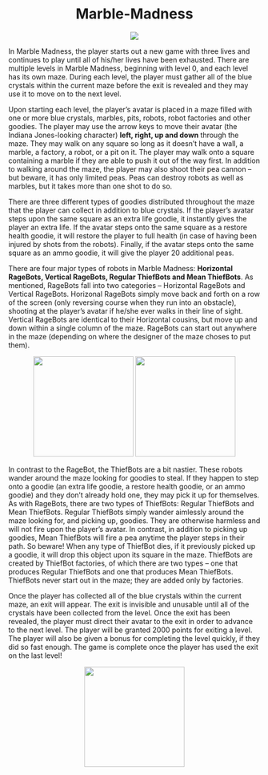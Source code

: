 <h1 align = "center"> Marble-Madness </h1>

<p align = "center">
  <img src = https://github.com/user-attachments/assets/b2d9e27c-7a2b-42ff-b960-62c8e9259b54>
</p>

In Marble Madness, the player starts out a new game with three lives and continues to
play until all of his/her lives have been exhausted. There are multiple levels in Marble
Madness, beginning with level 0, and each level has its own maze. During each level, the
player must gather all of the blue crystals within the current maze before the exit is
revealed and they may use it to move on to the next level.

Upon starting each level, the player’s avatar is placed in a maze filled with one or more
blue crystals, marbles, pits, robots, robot factories and other goodies. The player may use
the arrow keys to move their avatar (the Indiana Jones-looking character) **left, right, up
and down** through the maze. They may walk on any square so long as it doesn’t have a
wall, a marble, a factory, a robot, or a pit on it. The player may walk onto a square
containing a marble if they are able to push it out of the way first. In addition to walking
around the maze, the player may also shoot their pea cannon – but beware, it has only
limited peas. Peas can destroy robots as well as marbles, but it takes more than one shot
to do so.

There are three different types of goodies distributed throughout the maze that the player
can collect in addition to blue crystals. If the player’s avatar steps upon the same square
as an extra life goodie, it instantly gives the player an extra life. If the avatar steps onto
the same square as a restore health goodie, it will restore the player to full health (in case
of having been injured by shots from the robots). Finally, if the avatar steps onto the same
square as an ammo goodie, it will give the player 20 additional peas.

There are four major types of robots in Marble Madness: **Horizontal RageBots, Vertical
RageBots, Regular ThiefBots and Mean ThiefBots**. 
As mentioned, RageBots fall into two categories – Horizontal RageBots and Vertical
RageBots. Horizonal RageBots simply move back and forth on a row of the screen (only
reversing course when they run into an obstacle), shooting at the player’s avatar if he/she
ever walks in their line of sight. Vertical RageBots are identical to their Horizontal
cousins, but move up and down within a single column of the maze. RageBots can start
out anywhere in the maze (depending on where the designer of the maze choses to put
them).

<p align = "center"> 
  <img src = https://github.com/user-attachments/assets/f2e5c740-3fe1-4feb-a95f-977cd98856b7
width = "200"/>
  <img src = https://github.com/user-attachments/assets/01f302fe-7e8e-43d1-9ff3-d1c013111368 width = "200"/>
<p/>

In contrast to the RageBot, the ThiefBots are a bit nastier. These robots wander around
the maze looking for goodies to steal. If they happen to step onto a goodie (an extra life
goodie, a restore health goodie, or an ammo goodie) and they don’t already hold one,
they may pick it up for themselves. As with RageBots, there are two types of ThiefBots:
Regular ThiefBots and Mean ThiefBots. Regular ThiefBots simply wander aimlessly
around the maze looking for, and picking up, goodies. They are otherwise harmless and
will not fire upon the player’s avatar. In contrast, in addition to picking up goodies, Mean
ThiefBots will fire a pea anytime the player steps in their path. So beware! When any
type of ThiefBot dies, if it previously picked up a goodie, it will drop this object upon its
square in the maze. ThiefBots are created by ThiefBot factories, of which there are two types – one that
produces Regular ThiefBots and one that produces Mean ThiefBots. ThiefBots never
start out in the maze; they are added only by factories.

Once the player has collected all of the blue crystals within the current maze, an exit will
appear. The exit is invisible and unusable until all of the crystals have been collected
from the level. Once the exit has been revealed, the player must direct their avatar to the
exit in order to advance to the next level. The player will be granted 2000 points for
exiting a level. The player will also be given a bonus for completing the level quickly, if
they did so fast enough. The game is complete once the player has used the exit on the
last level!

<p align = "center"> 
  <img src = https://github.com/user-attachments/assets/4aad2d41-ce83-4a77-b81e-7a9d79e99718
width = "200"/>
<p/>
